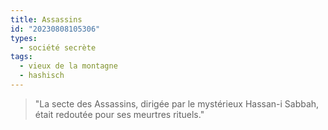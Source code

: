 ```yaml
---
title: Assassins
id: "20230808105306"
types:
  - société secrète
tags:
  - vieux de la montagne
  - hashisch
---
```


>"La secte des Assassins, dirigée par le mystérieux Hassan-i Sabbah, était redoutée pour ses meurtres rituels."